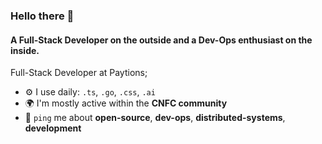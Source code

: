 ### Hello there 👋

#### A Full-Stack Developer on the outside and a Dev-Ops enthusiast on the inside.

Full-Stack Developer at Paytions;<br>

- ⚙️ I use daily: `.ts`, `.go`, `.css`, `.ai`
- 🌍 I'm mostly active within the **CNFC community**
- 💬 `ping` me about **open-source**, **dev-ops**, **distributed-systems**, **development**
